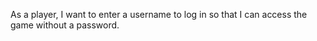 As a player, I want to enter a username to log in so that I can access the game without a password.
